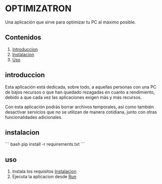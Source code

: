 # OPTIMIZATRON

Una aplicación que sirve para optimizar tu PC al máximo posible.

## Contenidos

1. [Introduccion](#introduccion)
2. [Instalacion](#instalacion)
3. [Uso](#uso)

## introduccion

Esta aplicación está dedicada, sobre todo, a aquellas personas con una PC de bajos recursos o que han quedado rezagadas en cuanto a rendimiento, debido a que cada vez las aplicaciones exigen más y más recursos.

Con esta aplicación podrás borrar archivos temporales, así como también desactivar servicios que no se utilizan de manera cotidiana, junto con otras funcionalidades adicionales.

## instalacion

´´´ bash
    pip install -r requirements.txt 
´´´

## uso
1. Instala los requisitos [Instalacion](#instalacion)
2. Ejecuta la aplicacion desde [Run](main.py)